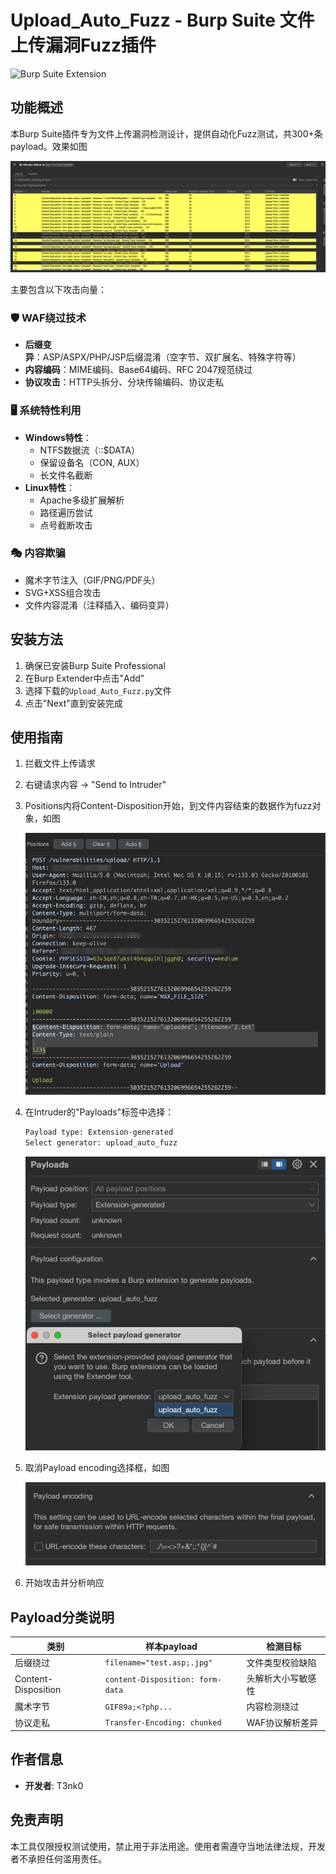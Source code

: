 # Upload_Auto_Fuzz - Burp Suite 文件上传漏洞Fuzz插件

![Burp Suite Extension](https://img.shields.io/badge/Burp%20Suite-Extension-orange)

## 功能概述

本Burp Suite插件专为文件上传漏洞检测设计，提供自动化Fuzz测试，共300+条payload。效果如图

![14](./assets/14.png)

主要包含以下攻击向量：

### 🛡️ WAF绕过技术
- **后缀变异**：ASP/ASPX/PHP/JSP后缀混淆（空字节、双扩展名、特殊字符等）
- **内容编码**：MIME编码、Base64编码、RFC 2047规范绕过
- **协议攻击**：HTTP头拆分、分块传输编码、协议走私

### 🖥️ 系统特性利用
- **Windows特性**：
  - NTFS数据流（::$DATA）
  - 保留设备名（CON, AUX）
  - 长文件名截断
- **Linux特性**：
  - Apache多级扩展解析
  - 路径遍历尝试
  - 点号截断攻击

### 🎭 内容欺骗
- 魔术字节注入（GIF/PNG/PDF头）
- SVG+XSS组合攻击
- 文件内容混淆（注释插入、编码变异）

## 安装方法

1. 确保已安装Burp Suite Professional
2. 在Burp Extender中点击"Add"
3. 选择下载的`Upload_Auto_Fuzz.py`文件
4. 点击"Next"直到安装完成

## 使用指南

1. 拦截文件上传请求

2. 右键请求内容 → "Send to Intruder"

3. Positions内将Content-Disposition开始，到文件内容结束的数据作为fuzz对象，如图

   ![11](./assets/11.png)

4. 在Intruder的"Payloads"标签中选择：
   ```bash
   Payload type: Extension-generated
   Select generator: upload_auto_fuzz
   ```

   ![13](./assets/13.png)

5. 取消Payload encoding选择框，如图

   ![12](./assets/12.png)

6. 开始攻击并分析响应

## Payload分类说明

| 类别                | 样本payload                          | 检测目标               |
|---------------------|--------------------------------------|-----------------------|
| 后缀绕过          | `filename="test.asp;.jpg"`          | 文件类型校验缺陷       |
| Content-Disposition | `content-Disposition: form-data`    | 头解析大小写敏感性     |
| 魔术字节          | `GIF89a;<?php...`                   | 内容检测绕过          |
| 协议走私          | `Transfer-Encoding: chunked`        | WAF协议解析差异       |

## 作者信息
- **开发者**: T3nk0

## 免责声明
本工具仅限授权测试使用，禁止用于非法用途。使用者需遵守当地法律法规，开发者不承担任何滥用责任。
